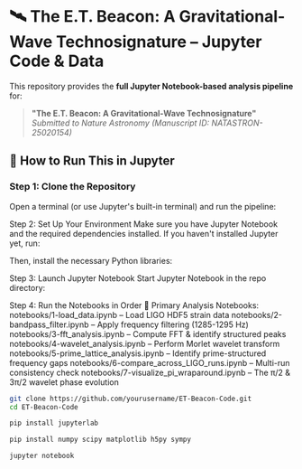 # 🛰️ The E.T. Beacon: A Gravitational-Wave Technosignature – Jupyter Code & Data

This repository provides the **full Jupyter Notebook-based analysis pipeline** for:

> **"The E.T. Beacon: A Gravitational-Wave Technosignature"**  
> *Submitted to Nature Astronomy (Manuscript ID: NATASTRON-25020154)*  

## 🚀 **How to Run This in Jupyter**

### **Step 1: Clone the Repository**
Open a terminal (or use Jupyter's built-in terminal) and run the pipeline:

Step 2: Set Up Your Environment
Make sure you have Jupyter Notebook and the required dependencies installed.
If you haven't installed Jupyter yet, run:

Then, install the necessary Python libraries:

Step 3: Launch Jupyter Notebook
Start Jupyter Notebook in the repo directory:

Step 4: Run the Notebooks in Order
🔹 Primary Analysis Notebooks:
notebooks/1-load_data.ipynb – Load LIGO HDF5 strain data
notebooks/2-bandpass_filter.ipynb – Apply frequency filtering (1285-1295 Hz)
notebooks/3-fft_analysis.ipynb – Compute FFT & identify structured peaks
notebooks/4-wavelet_analysis.ipynb – Perform Morlet wavelet transform
notebooks/5-prime_lattice_analysis.ipynb – Identify prime-structured frequency gaps
notebooks/6-compare_across_LIGO_runs.ipynb – Multi-run consistency check
notebooks/7-visualize_pi_wraparound.ipynb – The π/2 & 3π/2 wavelet phase evolution

```sh
git clone https://github.com/yourusername/ET-Beacon-Code.git
cd ET-Beacon-Code

pip install jupyterlab

pip install numpy scipy matplotlib h5py sympy

jupyter notebook


